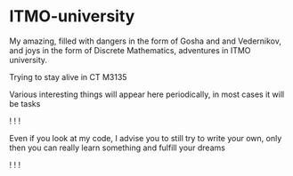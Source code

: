 # ITMO-university
My amazing, filled with dangers in the form of Gosha and and Vedernikov, and joys in the form of Discrete Mathematics, adventures in ITMO university.

Trying to stay alive in CT M3135


Various interesting things will appear here periodically, in most cases it will be tasks

! ! !

Even if you look at my code, I advise you to still try to write your own, only then you can really learn something and fulfill your dreams

! ! !
